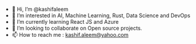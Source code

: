 - 👋 Hi, I’m @kashifaleem
- 👀 I’m interested in AI, Machine Learning, Rust, Data Science and DevOps
- 🌱 I’m currently learning React JS and Azure
- 💞️ I’m looking to collaborate on Open source projects.
- 📫 How to reach me : kashif.aleem@yahoo.com
